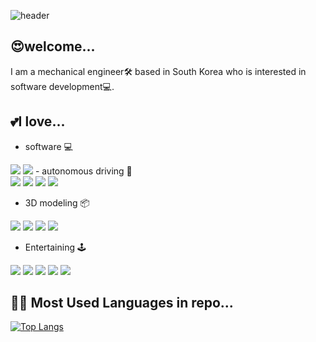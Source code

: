 ![header](https://capsule-render.vercel.app/api?type=Waving&color=timeGradient&height=100&section=header&text=Welcome!%20/%20wooy1026.md&fontSize=40)
## 😍welcome...
I am a mechanical engineer🛠️ based in South Korea who is interested in software development💻.
## 💕I love...
- software 💻 </br>
<img src="https://img.shields.io/badge/python-%233776AB.svg?&style=for-the-badge&logo=python&logoColor=white" />
<img src="https://img.shields.io/badge/html-E34F26.svg?&style=for-the-badge&logo=html5&logoColor=white" />
- autonomous driving 🚗 </br>
<img src="https://img.shields.io/badge/ros-%2322314E.svg?&style=for-the-badge&logo=ros&logoColor=white" />
<img src="https://img.shields.io/badge/ubuntu-%23E95420.svg?&style=for-the-badge&logo=ubuntu&logoColor=white" />
<img src="https://img.shields.io/badge/arduino-%2300979D.svg?&style=for-the-badge&logo=arduino&logoColor=white" />
<img src="https://img.shields.io/badge/raspberry%20pi-%23C51A4A.svg?&style=for-the-badge&logo=raspberry%20pi&logoColor=white" />

- 3D modeling 📦 </br>
<img src="https://img.shields.io/badge/Catia%20V5/v6-%23005386.svg?&style=for-the-badge&logo=dassault%20systemes&logoColor=white" />
<img src="https://img.shields.io/badge/autocad-e51050.svg?&style=for-the-badge&logo=autocad&logoColor=white" />
<img src="https://img.shields.io/badge/creality-black.svg?&style=for-the-badge&logo=creality&logoColor=white" />
<img src="https://img.shields.io/badge/3D Printer-00AE42.svg?&style=for-the-badge&logo=bambulab&logoColor=white" />

- Entertaining 🕹️ </br>
<img src="https://img.shields.io/badge/youtube-%23FF0000.svg?&style=for-the-badge&logo=youtube&logoColor=white" />
<img src="https://img.shields.io/badge/Discord-5865F2.svg?&style=for-the-badge&logo=discord&logoColor=white" />
<img src="https://img.shields.io/badge/spotify-%231ED760.svg?&style=for-the-badge&logo=spotify&logoColor=white" />
<img src="https://img.shields.io/badge/steam-%23000000.svg?&style=for-the-badge&logo=steam&logoColor=white" />
<img src="https://img.shields.io/badge/riot%20games-%23D32936.svg?&style=for-the-badge&logo=riot%20games&logoColor=white" />

## 😶‍🌫️ Most Used Languages in repo...
[![Top Langs](https://github-readme-stats.vercel.app/api/top-langs/?username=wooy1026&layout=compact&theme=github_dark)](https://github.com/anuraghazra/github-readme-stats)
